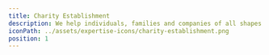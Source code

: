 ```yaml
---
title: Charity Establishment
description: We help individuals, families and companies of all shapes and sizes, to create the charity, foundation or trust right for them. We don't mind which cause inspires you, we just ask it makes our collective world a better place. We are with you from the start to the end of the journey and will assist you with all aspects in between, from HMRC registration; best practice procedures, Gift Aid reclaim and everything in between - we have you covered.
iconPath: ../assets/expertise-icons/charity-establishment.png
position: 1
---
```

